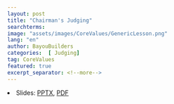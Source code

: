 ```yaml
---
layout: post
title: "Chairman's Judging"
searchterms:
image: "assets/images/CoreValues/GenericLesson.png"
lang: "en"
author: BayouBuilders
categories:  [ Judging]
tag: CoreValues
featured: true
excerpt_separator: <!--more-->
---
```

 <li class="ng-binding">Slides:
 <a href="/translations/en-us/CoreValues/Chairmans.pptx">PPTX</a>,
 <a href="/translations/en-us/CoreValues/Chairmans.pdf">PDF</a>

 </li>
